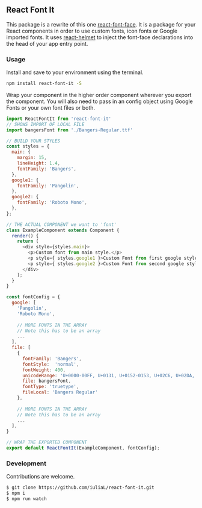 ## React Font It 

This package is a rewrite of this one [react-font-face](https://github.com/ojdx/react-font-face).
It is a package for your React components in order to use custom fonts, icon fonts or Google imported fonts.
It uses [react-helmet](https://github.com/nfl/react-helmet) to inject the font-face declarations into the head of your app entry point.  

### Usage

Install and save to your environment using the terminal. 

```bash
npm install react-font-it -S
```

Wrap your component in the higher order component wherever you export the component.  You will also need to pass in an config object using Google Fonts or your own font files or both.

```js
import ReactFontIt from 'react-font-it'
// SHOWS IMPORT OF LOCAL FILE
import bangersFont from './Bangers-Regular.ttf'

// BUILD YOUR STYLES
const styles = {
  main: {
    margin: 15,
    lineHeight: 1.4,
    fontFamily: 'Bangers',
  },
  google1: {
    fontFamily: 'Pangolin',
  },
  google2: {
    fontFamily: 'Roboto Mono',
  },
};

// THE ACTUAL COMPONENT we want to 'font'
class ExampleComponent extends Component {
  render() {
    return (
      <div style={styles.main}>
        <p>Custom font from main style.</p>
        <p style={ styles.google1 }>Custom Font from first google style.</p>
        <p style={ styles.google2 }>Custom Font from second google style.</p>
      </div>
    );
  }
}

const fontConfig = {
  google: [
    'Pangolin',
    'Roboto Mono',
    
    // MORE FONTS IN THE ARRAY
    // Note this has to be an array
    ...
  ],
  file: [
    {
      fontFamily: 'Bangers',
      fontStyle:  'normal',
      fontWeight: 400,
      unicodeRange: 'U+0000-00FF, U+0131, U+0152-0153, U+02C6, U+02DA, U+02DC, U+2000-206F, U+2074, U+20AC, U+2212, U+2215',
      file: bangersFont,
      fontType: 'truetype',
      fileLocal: 'Bangers Regular'
    },
    
    // MORE FONTS IN THE ARRAY
    // Note this has to be an array
    ...
  ],
}

// WRAP THE EXPORTED COMPONENT 
export default ReactFontIt(ExampleComponent, fontConfig);
```




### Development

Contributions are welcome.

```bash
$ git clone https://github.com/iuliaL/react-font-it.git
$ npm i
$ npm run watch
```

